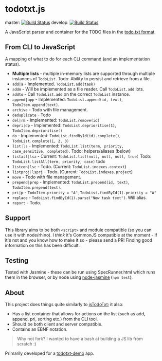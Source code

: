 # todotxt.js

master: [![Build Status][travisci-img-master]][travisci] develop: [![Build Status][travisci-img-develop]][travisci]

A JavaScript parser and container for the TODO files in the [todo.txt format][format].

## From CLI to JavaScript

A mapping of what to do for each CLI command (and an implementation status).

-   **Multiple lists** - multiple in-memory lists are supported through multiple
    instances of `TodoList`. Todo: Ability to persist and retrieve from a file.
-   `add|a` - Implemented. `TodoList.add(task)`
-   `addm` - Will be implemented as a file reader. Call `TodoList.add` lots.
-   `addto` - Call `TodoList.add` on the correct `TodoList` instance.
-   `append|app` - Implemented: `TodoList.append(id, text)`, `TodoItem.append(text)`.
-   `archive` - Todo with file management.
-   `deduplicate` - Todo
-   `del|rm` - Implemented: `TodoList.remove(id)`
-   `depri|dp` - Implemented: `TodoList.deprioritise(1)`, `TodoItem.deprioritise()`
-   `do` - Implemented: `TodoList.findById(id).complete()`, `TodoList.complete(1, 2, 3)`
-   `list|ls` - Implemented: `TodoList.list(term, priority, case_sensitive, completed)`. Todo: helpers/aliases (below)
-   `listall|lsa` - Current: `TodoList.list(null, null, null, true)` Todo: `TodoList.listAll(term, priority, case)` todo
-   `listcon|lsc` - Todo. (Current: `TodoList.indexes.context`)
-   `listproj|lsprj` - Todo. (Current: `TodoList.indexes.project`)
-   `move` - Todo with file management.
-   `prepend|prep` - Implemented: `TodoList.prepend(id, text)`, `TodoItem.prepend(text)`.
-   `pri|p` - `TodoItem.priority = "A"`, `TodoList.findById(1).priority = "A"`
-   `replace` - `TodoList.findById(1).parse("New task text")`. Will alias.
-   `report` - Todo.

## Support

This library aims to be both `<script>` and module compatible (so you can use it
with node/rhino). I *think* it's CommonJS compatible at the moment - if it's not
and you know how to make it so - please send a PR! Finding good information on
this has been difficult.

## Testing

Tested with Jasmine - these can be run using SpecRunner.html which runs them in
the browser, or by node using [node-jasmine][node-jasmine] (`npm test`).

## About

This project does things quite similarly to [jsTodoTxt][jsTodoTxt]; it also:

-   Has a list container that allows for actions on the list (such as add, append, pri, sorting etc.) from the CLI tool.
-   Should be both client and server compatible.
-   Contains an EBNF notation.

> Why not fork? I wanted to have a bash at building a JS lib from scratch :)

Primarily developed for a [todotxt-demo][todotxt-demo] app.

[format]: https://github.com/ginatrapani/todo.txt-cli/wiki/The-Todo.txt-Format
[jsTodoTxt]: https://github.com/jmhobbs/jsTodoTxt
[todotxt-demo]: https://github.com/rmasters/todotxt-demo
[travisci-img-master]: https://travis-ci.org/rmasters/todotxt.js.png?branch=master
[travisci-img-develop]: https://travis-ci.org/rmasters/todotxt.js.png?branch=develop
[travisci]: https://travis-ci.org/rmasters/todotxt.js
[node-jasmine]: https://npmjs.org/package/jasmine-node
